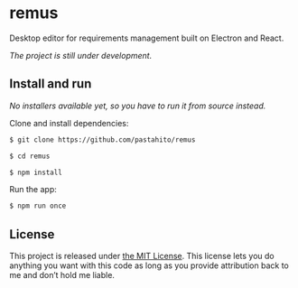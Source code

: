# remus
Desktop editor for requirements management built on Electron and React.

*The project is still under development.*

## Install and run
*No installers available yet, so you have to run it from source instead.*

Clone and install dependencies:
``` bash
$ git clone https://github.com/pastahito/remus

$ cd remus

$ npm install
```
Run the app:
``` bash
$ npm run once
```

## License

This project is released under [the MIT License](LICENSE).
This license lets you do anything you want with this code as long as you provide attribution back to me and don’t hold me liable.
